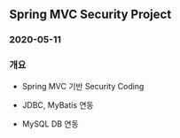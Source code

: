## Spring MVC Security Project
### 2020-05-11

### 개요
* Spring MVC 기반 Security Coding

* JDBC, MyBatis 연동
* MySQL DB 연동
